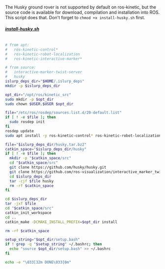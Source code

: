 
The Husky ground rover is not supported by default on ros-kinetic, but the
source code is available for download, compilation and installation into ROS.
This script does that. Don't forget to `chmod +x install-husky.sh` first.

##### [install-husky.sh](install-husky.sh)
```sh

# from apt:
#   ros-kinetic-control*
#   ros-kinetic-robot-localization
#   ros-kinetic-interactive-marker*

# from source:
#   interactive-marker-twist-server
#   husky
islurp_deps_dir="$HOME/.islurp_deps"
mkdir -p $islurp_deps_dir

opt_dir="/opt/ros/kinetic_src"
sudo mkdir -p $opt_dir
sudo chown $USER.$USER $opt_dir

file="/etc/ros/rosdep/sources.list.d/20-default.list"
if [ ! -e $file ]; then
  sudo rosdep init
fi
rosdep update
sudo apt install -y ros-kinetic-control* ros-kinetic-robot-localization ros-kinetic-interactive-marker* ros-kinetic-twist-mux

file="$islurp_deps_dir/husky.tar.bz2"
catkin_space="$islurp_deps_dir/husky"
if [ ! -e $file ]; then
  mkdir -p "$catkin_space/src"
  cd "$catkin_space/src"
  git clone https://github.com/husky/husky.git
  git clone https://github.com/ros-visualization/interactive_marker_twist_server
  cd $islurp_deps_dir
  tar -cjf $file husky
  rm -rf $catkin_space
fi

cd $islurp_deps_dir
tar -jxf $file
cd "$catkin_space/src"
catkin_init_workspace
cd ..
catkin_make -DCMAKE_INSTALL_PREFIX=$opt_dir install

rm -rf $catkin_space

setup_string="$opt_dir/setup.bash"
if ! grep -q "$setup_string" ~/.bashrc; then
  echo "source $opt_dir/setup.bash" >> ~/.bashrc
fi

echo -e "\033[32m DONE\033[0m"

```

